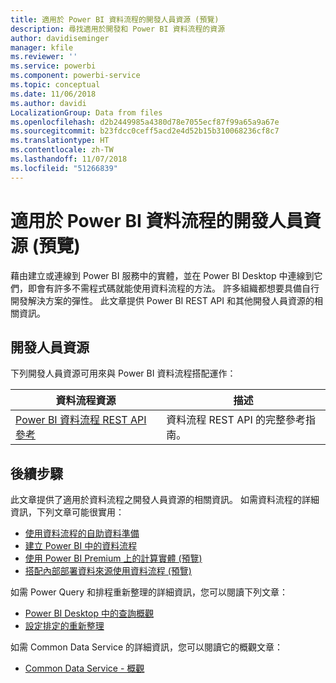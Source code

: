 ```yaml
---
title: 適用於 Power BI 資料流程的開發人員資源 (預覽)
description: 尋找適用於開發和 Power BI 資料流程的資源
author: davidiseminger
manager: kfile
ms.reviewer: ''
ms.service: powerbi
ms.component: powerbi-service
ms.topic: conceptual
ms.date: 11/06/2018
ms.author: davidi
LocalizationGroup: Data from files
ms.openlocfilehash: d2b2449985a4380d78e7055ecf87f99a65a9a67e
ms.sourcegitcommit: b23fdcc0ceff5acd2e4d52b15b310068236cf8c7
ms.translationtype: HT
ms.contentlocale: zh-TW
ms.lasthandoff: 11/07/2018
ms.locfileid: "51266839"
---
```

# <a name="developer-resources-for-power-bi-dataflows-preview"></a>適用於 Power BI 資料流程的開發人員資源 (預覽)

藉由建立或連線到 Power BI 服務中的實體，並在 Power BI Desktop 中連線到它們，即會有許多不需程式碼就能使用資料流程的方法。 許多組織都想要具備自行開發解決方案的彈性。 此文章提供 Power BI REST API 和其他開發人員資源的相關資訊。


## <a name="developer-resources"></a>開發人員資源

下列開發人員資源可用來與 Power BI 資料流程搭配運作：


| 資料流程資源 | 描述 |
| --- | --- |
| [Power BI 資料流程 REST API 參考](http://download.microsoft.com/download/5/4/0/540DAA5B-6760-4BDF-A089-8C3DBA8BB4DD/Power%20BI%20dataflow%20REST%20API%20reference.docx)    | 資料流程 REST API 的完整參考指南。|


## <a name="next-steps"></a>後續步驟

此文章提供了適用於資料流程之開發人員資源的相關資訊。 如需資料流程的詳細資訊，下列文章可能很實用：

* [使用資料流程的自助資料準備](service-dataflows-overview.md)
* [建立 Power BI 中的資料流程](service-dataflows-create-use.md)
* [使用 Power BI Premium 上的計算實體 (預覽)](service-dataflows-computed-entities-premium.md)
* [搭配內部部署資料來源使用資料流程 (預覽)](service-dataflows-on-premises-gateways.md)

如需 Power Query 和排程重新整理的詳細資訊，您可以閱讀下列文章：
* [Power BI Desktop 中的查詢概觀](desktop-query-overview.md)
* [設定排定的重新整理](refresh-scheduled-refresh.md)

如需 Common Data Service 的詳細資訊，您可以閱讀它的概觀文章：
* [Common Data Service - 概觀](https://docs.microsoft.com/powerapps/common-data-model/overview)

